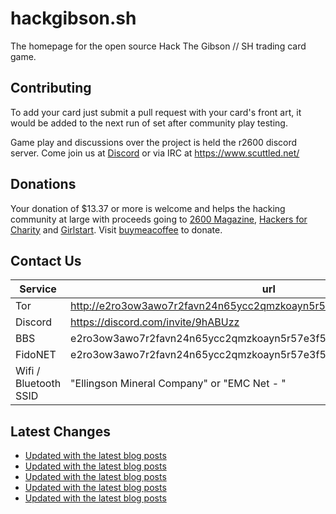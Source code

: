 # hackgibson.sh
The homepage for the open source Hack The Gibson // SH trading card game.


## Contributing

To add your card just submit a pull request with your card's front art, it would be added to the next run of set after community play testing.

Game play and discussions over the project is held the r2600 discord server. Come join us at [Discord](https://discord.com/invite/9hABUzz) or via IRC at https://www.scuttled.net/


## Donations

Your donation of $13.37 or more is welcome and helps the hacking community at large with proceeds going to [2600 Magazine](https://2600.com/), [Hackers for Charity](https://hackersforcharity.org) and [Girlstart](https://girlstart.org).  Visit [buymeacoffee](https://www.buymeacoffee.com/hackgibson.sh) to donate.


## Contact Us

Service | url
-|-
Tor | http://e2ro3ow3awo7r2favn24n65ycc2qmzkoayn5r57e3f56nvjwdcgg32ad.onion
Discord | https://discord.com/invite/9hABUzz
BBS | e2ro3ow3awo7r2favn24n65ycc2qmzkoayn5r57e3f56nvjwdcgg32ad.onion:23
FidoNET | e2ro3ow3awo7r2favn24n65ycc2qmzkoayn5r57e3f56nvjwdcgg32ad.onion:24554
Wifi / Bluetooth SSID | "Ellingson Mineral Company" or "EMC Net - <fidonet address>"

## Latest Changes
<!-- BLOG-POST-LIST:START -->
- [Updated with the latest blog posts](https://github.com/DFW2600/hackgibson.sh/commit/82fb20a201d6fa2b627df376c57b279914bccae0)
- [Updated with the latest blog posts](https://github.com/DFW2600/hackgibson.sh/commit/eeec9f5c8176b6644deb20e28ab6d0a8aefd56fa)
- [Updated with the latest blog posts](https://github.com/DFW2600/hackgibson.sh/commit/0b3b8cee92e05fefd666f2367a7095eb0bf778d4)
- [Updated with the latest blog posts](https://github.com/DFW2600/hackgibson.sh/commit/393b72ae332dfcb0d2d9993e020a76152c0bf90c)
- [Updated with the latest blog posts](https://github.com/DFW2600/hackgibson.sh/commit/9f8ed2eed43ced0e74517e32a6f83a7c5d37b798)
<!-- BLOG-POST-LIST:END -->
